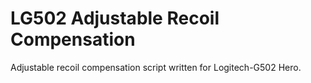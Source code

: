 # LG502 Adjustable Recoil Compensation
Adjustable recoil compensation script written for Logitech-G502 Hero.
